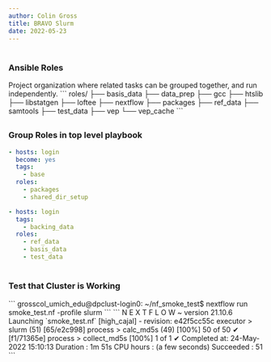 ```yaml
---
author: Colin Gross
title: BRAVO Slurm
date: 2022-05-23
---
```


# 
<h3>Ansible Roles</h3>
Project organization where related tasks can be grouped together, and run independently.
```
roles/
├── basis_data
├── data_prep
├── gcc
├── htslib
├── libstatgen
├── loftee
├── nextflow
├── packages
├── ref_data
├── samtools
├── test_data
├── vep
└── vep_cache
```

##
### Group Roles in top level playbook
```yaml
- hosts: login
  become: yes
  tags: 
    - base
  roles:
    - packages
    - shared_dir_setup
```
```yaml
- hosts: login
  tags: 
    - backing_data
  roles:
    - ref_data
    - basis_data
    - test_data
```

# 
<h3>Test that Cluster is Working</h3>
```
grosscol_umich_edu@dpclust-login0:
  ~/nf_smoke_test$ nextflow run smoke_test.nf -profile slurm
```
```
N E X T F L O W  ~  version 21.10.6
Launching `smoke_test.nf` [high_cajal] - revision: e42f5cc55c
executor >  slurm (51)
[65/e2c998] process > calc_md5s (49) [100%] 50 of 50 ✔
[f1/71365e] process > collect_md5s   [100%] 1 of 1 ✔
Completed at: 24-May-2022 15:10:13
Duration    : 1m 51s
CPU hours   : (a few seconds)
Succeeded   : 51
```
